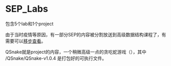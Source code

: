 # SEP_Labs

包含5个lab和1个project

由于当时疫情等原因，有一部分SEP的内容被分割放送到高级数据结构课程了，有需要可以[移步查看](https://github.com/LFsoul0/Advanced-Data-Structures)。

QSnake就是project的内容，一个稍微高级一点的贪吃蛇游戏（），其中 /QSnake/QSnake-v1.0.4 是打包好的可执行文件。
